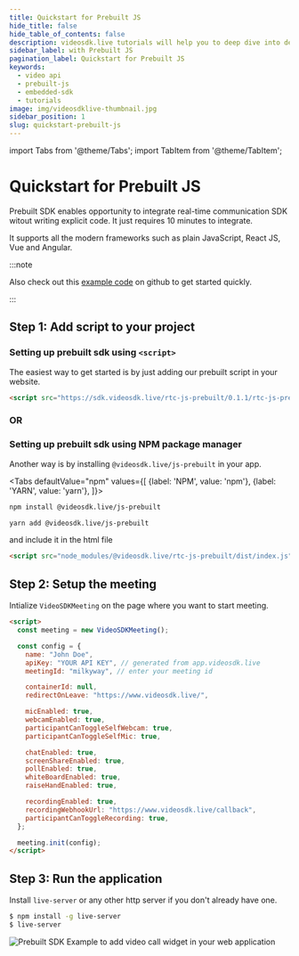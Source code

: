 ```yaml
---
title: Quickstart for Prebuilt JS
hide_title: false
hide_table_of_contents: false
description: videosdk.live tutorials will help you to deep dive into details of all the SDK and API. We tried to include example of all the possible programming langaguges.
sidebar_label: with Prebuilt JS
pagination_label: Quickstart for Prebuilt JS
keywords:
  - video api
  - prebuilt-js
  - embedded-sdk
  - tutorials
image: img/videosdklive-thumbnail.jpg
sidebar_position: 1
slug: quickstart-prebuilt-js
---
```


import Tabs from '@theme/Tabs';
import TabItem from '@theme/TabItem';

# Quickstart for Prebuilt JS

Prebuilt SDK enables opportunity to integrate real-time communication SDK witout writing explicit code. It just requires 10 minutes to integrate.

It supports all the modern frameworks such as plain JavaScript, React JS, Vue and Angular.

:::note

Also check out this [example code](https://github.com/videosdk-live/videosdk-rtc-js-prebuilt-embedded-example) on github to get started quickly.

:::

## Step 1: Add script to your project

### Setting up prebuilt sdk using `<script>`

The easiest way to get started is by just adding our prebuilt script in your website.

```html title="index.html"
<script src="https://sdk.videosdk.live/rtc-js-prebuilt/0.1.1/rtc-js-prebuilt.js"></script>
```

### OR

### Setting up prebuilt sdk using NPM package manager

Another way is by installing `@videosdk.live/js-prebuilt` in your app.

<Tabs
defaultValue="npm"
values={[
{label: 'NPM', value: 'npm'},
{label: 'YARN', value: 'yarn'},
]}>
<TabItem value="npm">

```bash
npm install @videosdk.live/js-prebuilt
```

</TabItem>
<TabItem value="yarn">

```bash
yarn add @videosdk.live/js-prebuilt
```

</TabItem>
</Tabs>

and include it in the html file

```html title="index.html"
<script src="node_modules/@videosdk.live/rtc-js-prebuilt/dist/index.js"></script>
```

## Step 2: Setup the meeting

Intialize `VideoSDKMeeting` on the page where you want to start meeting.

```html title="index.html"
<script>
  const meeting = new VideoSDKMeeting();

  const config = {
    name: "John Doe",
    apiKey: "YOUR API KEY", // generated from app.videosdk.live
    meetingId: "milkyway", // enter your meeting id

    containerId: null,
    redirectOnLeave: "https://www.videosdk.live/",

    micEnabled: true,
    webcamEnabled: true,
    participantCanToggleSelfWebcam: true,
    participantCanToggleSelfMic: true,

    chatEnabled: true,
    screenShareEnabled: true,
    pollEnabled: true,
    whiteBoardEnabled: true,
    raiseHandEnabled: true,

    recordingEnabled: true,
    recordingWebhookUrl: "https://www.videosdk.live/callback",
    participantCanToggleRecording: true,
  };

  meeting.init(config);
</script>
```

## Step 3: Run the application

Install `live-server` or any other http server if you don't already have one.

```sh
$ npm install -g live-server
$ live-server
```

![Prebuilt SDK Example to add video call widget in your web application](/img/tutorial/integrate-it-anywhere.jpg)
